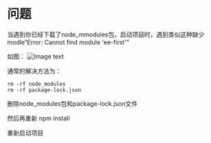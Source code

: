 # 问题

当遇到你已经下载了node_mmodules包，启动项目时，遇到类似这种缺少modle“Error: Cannot find module 'ee-first'”

如图：
![Image text](29.png)

通常的解决方法为：
```
rm -rf node_modules
rm -rf package-lock.json
```
删除node_modules包和package-lock.json文件

然后再重新 npm install

重新启动项目
